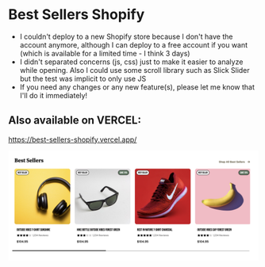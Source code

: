 # Best Sellers Shopify

- I couldn't deploy to a new Shopify store because I don't have the account anymore, although I can deploy to a free account if you want (which is available for a limited time - I think 3 days)
- I didn't separated concerns (js, css) just to make it easier to analyze while opening. Also I could use some scroll library such as Slick Slider but the test was implicit to only use JS
- If you need any changes or any new feature(s), please let me know that I'll do it immediately!

## Also available on VERCEL:
https://best-sellers-shopify.vercel.app/

![](https://github.com/lucianohorta/best-sellers-shopify/blob/main/print1.png?raw=true)


